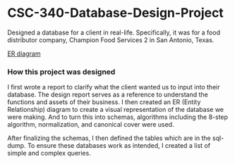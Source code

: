 # CSC-340-Database-Design-Project
Designed a database for a client in real-life. Specifically, it was for a food distributor company, Champion Food Services 2 in San Antonio, Texas.

[ER diagram]([https://github.com/luodiw/CSC-340-Database-Design-Project/blob/main/Entity%20Relationship%20Diagram.pdf](https://github.com/luodiw/CSC-340-Database-Design-Project/blob/main/Entity%20Relationship%20Diagram.jpg))

### How this project was designed
I first wrote a report to clarify what the client wanted us to input into their database. The design report serves as a reference to understand the functions and assets of their business. I then created an ER (Entity Relationship) diagram to create a visual representation of the database we were making. And to turn this into schemas, algorithms including the 8-step algorithm, normalization, and canonical cover were used. 

After finalizing the schemas, I then defined the tables which are in the sql-dump. To ensure these databases work as intended, I created a list of simple and complex queries.
